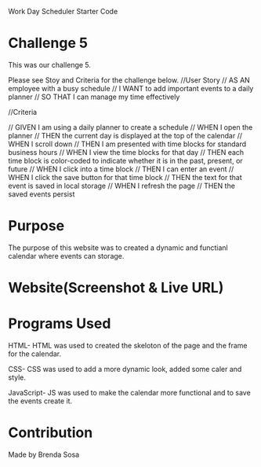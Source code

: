 Work Day Scheduler Starter Code
# Challenge 5
This was our challenge 5.

Please see Stoy and Criteria for the challenge below.
//User Story
// AS AN employee with a busy schedule
// I WANT to add important events to a daily planner
// SO THAT I can manage my time effectively


//Criteria

// GIVEN I am using a daily planner to create a schedule
// WHEN I open the planner
// THEN the current day is displayed at the top of the calendar
// WHEN I scroll down
// THEN I am presented with time blocks for standard business hours
// WHEN I view the time blocks for that day
// THEN each time block is color-coded to indicate whether it is in the past, present, or future
// WHEN I click into a time block
// THEN I can enter an event
// WHEN I click the save button for that time block
// THEN the text for that event is saved in local storage
// WHEN I refresh the page
// THEN the saved events persist
# Purpose
The purpose of this website was to created a dynamic and functianl calendar where events can storage.
# Website(Screenshot & Live URL)

# Programs Used
HTML- HTML was used to created the skeloton of the page and the frame for the calendar.

CSS- CSS was used to add a more dynamic look, added some caler and style.

 JavaScript- JS was used to make the calendar more functional and to save the events create it.

# Contribution

Made by Brenda Sosa